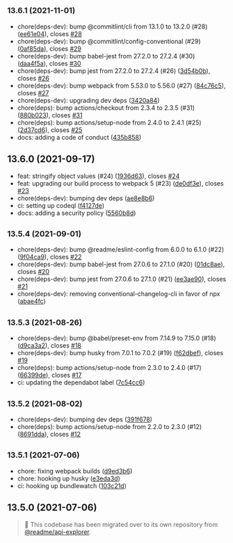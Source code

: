 ## <small>13.6.1 (2021-11-01)</small>

* chore(deps-dev): bump @commitlint/cli from 13.1.0 to 13.2.0 (#28) ([ee61e04](https://github.com/readmeio/variable/commit/ee61e04)), closes [#28](https://github.com/readmeio/variable/issues/28)
* chore(deps-dev): bump @commitlint/config-conventional (#29) ([0af85da](https://github.com/readmeio/variable/commit/0af85da)), closes [#29](https://github.com/readmeio/variable/issues/29)
* chore(deps-dev): bump babel-jest from 27.2.0 to 27.2.4 (#30) ([daa4f5a](https://github.com/readmeio/variable/commit/daa4f5a)), closes [#30](https://github.com/readmeio/variable/issues/30)
* chore(deps-dev): bump jest from 27.2.0 to 27.2.4 (#26) ([3d54b0b](https://github.com/readmeio/variable/commit/3d54b0b)), closes [#26](https://github.com/readmeio/variable/issues/26)
* chore(deps-dev): bump webpack from 5.53.0 to 5.56.0 (#27) ([84c76c5](https://github.com/readmeio/variable/commit/84c76c5)), closes [#27](https://github.com/readmeio/variable/issues/27)
* chore(deps-dev): upgrading dev deps ([3420a84](https://github.com/readmeio/variable/commit/3420a84))
* chore(deps): bump actions/checkout from 2.3.4 to 2.3.5 (#31) ([880b023](https://github.com/readmeio/variable/commit/880b023)), closes [#31](https://github.com/readmeio/variable/issues/31)
* chore(deps): bump actions/setup-node from 2.4.0 to 2.4.1 (#25) ([2d37cd6](https://github.com/readmeio/variable/commit/2d37cd6)), closes [#25](https://github.com/readmeio/variable/issues/25)
* docs: adding a code of conduct ([435b858](https://github.com/readmeio/variable/commit/435b858))



## 13.6.0 (2021-09-17)

* feat: stringify object values (#24) ([1936d63](https://github.com/readmeio/variable/commit/1936d63)), closes [#24](https://github.com/readmeio/variable/issues/24)
* feat: upgrading our build process to webpack 5 (#23) ([de0df3e](https://github.com/readmeio/variable/commit/de0df3e)), closes [#23](https://github.com/readmeio/variable/issues/23)
* chore(deps-dev): bumping dev deps ([ae8e8b6](https://github.com/readmeio/variable/commit/ae8e8b6))
* ci: setting up codeql ([f4127de](https://github.com/readmeio/variable/commit/f4127de))
* docs: adding a security policy ([5560b8d](https://github.com/readmeio/variable/commit/5560b8d))



## <small>13.5.4 (2021-09-01)</small>

* chore(deps-dev): bump @readme/eslint-config from 6.0.0 to 6.1.0 (#22) ([9f04ca9](https://github.com/readmeio/variable/commit/9f04ca9)), closes [#22](https://github.com/readmeio/variable/issues/22)
* chore(deps-dev): bump babel-jest from 27.0.6 to 27.1.0 (#20) ([01dc8ae](https://github.com/readmeio/variable/commit/01dc8ae)), closes [#20](https://github.com/readmeio/variable/issues/20)
* chore(deps-dev): bump jest from 27.0.6 to 27.1.0 (#21) ([ee3ae90](https://github.com/readmeio/variable/commit/ee3ae90)), closes [#21](https://github.com/readmeio/variable/issues/21)
* chore(deps-dev): removing conventional-changelog-cli in favor of npx ([abae4fc](https://github.com/readmeio/variable/commit/abae4fc))



## <small>13.5.3 (2021-08-26)</small>

* chore(deps-dev): bump @babel/preset-env from 7.14.9 to 7.15.0 (#18) ([d9ca3a2](https://github.com/readmeio/variable/commit/d9ca3a2)), closes [#18](https://github.com/readmeio/variable/issues/18)
* chore(deps-dev): bump husky from 7.0.1 to 7.0.2 (#19) ([f62dbef](https://github.com/readmeio/variable/commit/f62dbef)), closes [#19](https://github.com/readmeio/variable/issues/19)
* chore(deps): bump actions/setup-node from 2.3.0 to 2.4.0 (#17) ([66399de](https://github.com/readmeio/variable/commit/66399de)), closes [#17](https://github.com/readmeio/variable/issues/17)
* ci: updating the dependabot label ([7c54cc6](https://github.com/readmeio/variable/commit/7c54cc6))



## <small>13.5.2 (2021-08-02)</small>

* chore(deps-dev): bumping dev deps ([391f678](https://github.com/readmeio/variable/commit/391f678))
* chore(deps): bump actions/setup-node from 2.2.0 to 2.3.0 (#12) ([8691dda](https://github.com/readmeio/variable/commit/8691dda)), closes [#12](https://github.com/readmeio/variable/issues/12)



## <small>13.5.1 (2021-07-06)</small>

* chore: fixing webpack builds ([d9ed3b6](https://github.com/readmeio/variable/commit/d9ed3b6))
* chore: hooking up husky ([e3eda3d](https://github.com/readmeio/variable/commit/e3eda3d))
* ci: hooking up bundlewatch ([103c21d](https://github.com/readmeio/variable/commit/103c21d))



## 13.5.0 (2021-07-06)

> 📓 This codebase has been migrated over to its own repository from [@readme/api-explorer](https://github.com/readmeio/api-explorer).
